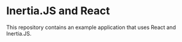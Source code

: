 # Inertia.JS and React

This repository contains an example application that uses React and Inertia.JS.
